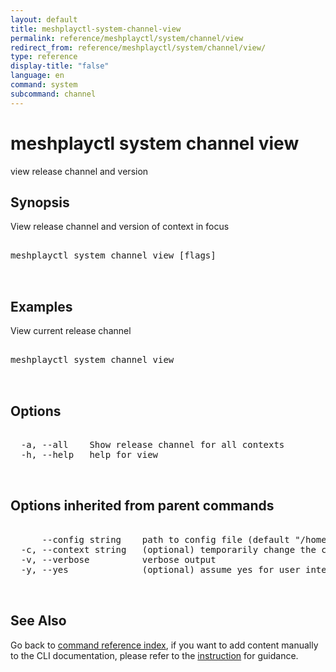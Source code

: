 ```yaml
---
layout: default
title: meshplayctl-system-channel-view
permalink: reference/meshplayctl/system/channel/view
redirect_from: reference/meshplayctl/system/channel/view/
type: reference
display-title: "false"
language: en
command: system
subcommand: channel
---
```


# meshplayctl system channel view

view release channel and version

## Synopsis

View release channel and version of context in focus
<pre class='codeblock-pre'>
<div class='codeblock'>
meshplayctl system channel view [flags]

</div>
</pre> 

## Examples

View current release channel
<pre class='codeblock-pre'>
<div class='codeblock'>
meshplayctl system channel view

</div>
</pre> 

## Options

<pre class='codeblock-pre'>
<div class='codeblock'>
  -a, --all    Show release channel for all contexts
  -h, --help   help for view

</div>
</pre>

## Options inherited from parent commands

<pre class='codeblock-pre'>
<div class='codeblock'>
      --config string    path to config file (default "/home/runner/.meshery/config.yaml")
  -c, --context string   (optional) temporarily change the current context.
  -v, --verbose          verbose output
  -y, --yes              (optional) assume yes for user interactive prompts.

</div>
</pre>

## See Also

Go back to [command reference index](/reference/meshplayctl/), if you want to add content manually to the CLI documentation, please refer to the [instruction](/project/contributing/contributing-cli#preserving-manually-added-documentation) for guidance.
